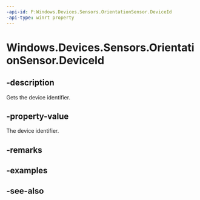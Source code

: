----api-id: P:Windows.Devices.Sensors.OrientationSensor.DeviceId
-api-type: winrt property
---<!-- Property syntaxpublic string DeviceId { get; }--># Windows.Devices.Sensors.OrientationSensor.DeviceId## -descriptionGets the device identifier.## -property-valueThe device identifier.## -remarks## -examples## -see-also